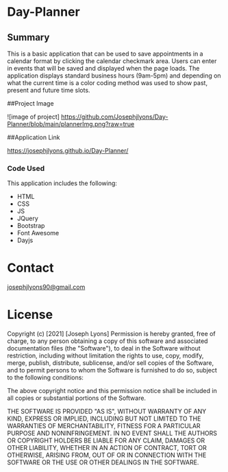 # Day-Planner

## Summary
This is a basic application that can be used to save appointments in a calendar format by clicking the calendar checkmark area. Users can enter in events that will be saved and displayed when the page loads. The application displays standard business hours (9am-5pm) and depending on what the current time is a color coding method was used to show past, present and future time slots. 

##Project Image

![image of project] https://github.com/Josephjlyons/Day-Planner/blob/main/plannerImg.png?raw=true

##Application Link

https://josephjlyons.github.io/Day-Planner/


### Code Used
This application includes the following:
* HTML
* CSS
* JS
* JQuery
* Bootstrap
* Font Awesome
* Dayjs

# Contact
josephjlyons90@gmail.com

# License 
Copyright (c) [2021] [Joseph Lyons]
Permission is hereby granted, free of charge, to any person obtaining a copy of this software and associated documentation files (the "Software"), to deal in the Software without restriction, including without limitation the rights to use, copy, modify, merge, publish, distribute, sublicense, and/or sell copies of the Software, and to permit persons to whom the Software is furnished to do so, subject to the following conditions:

The above copyright notice and this permission notice shall be included in all copies or substantial portions of the Software.

THE SOFTWARE IS PROVIDED "AS IS", WITHOUT WARRANTY OF ANY KIND, EXPRESS OR IMPLIED, INCLUDING BUT NOT LIMITED TO THE WARRANTIES OF MERCHANTABILITY, FITNESS FOR A PARTICULAR PURPOSE AND NONINFRINGEMENT. IN NO EVENT SHALL THE AUTHORS OR COPYRIGHT HOLDERS BE LIABLE FOR ANY CLAIM, DAMAGES OR OTHER LIABILITY, WHETHER IN AN ACTION OF CONTRACT, TORT OR OTHERWISE, ARISING FROM, OUT OF OR IN CONNECTION WITH THE SOFTWARE OR THE USE OR OTHER DEALINGS IN THE SOFTWARE.
